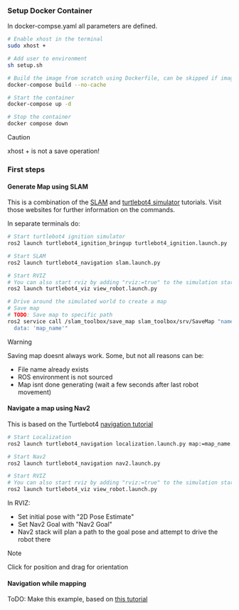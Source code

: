 ### Setup Docker Container
In docker-compse.yaml all parameters are defined.
```bash
# Enable xhost in the terminal
sudo xhost +

# Add user to environment
sh setup.sh

# Build the image from scratch using Dockerfile, can be skipped if image already exists or is loaded from docker registry
docker-compose build --no-cache

# Start the container
docker-compose up -d

# Stop the container
docker compose down
```
> [!CAUTION]
> xhost + is not a save operation!

### First steps
#### Generate Map using SLAM

This is a combination of the [SLAM](https://turtlebot.github.io/turtlebot4-user-manual/tutorials/generate_map.html) and [turtlebot4 simulator](https://turtlebot.github.io/turtlebot4-user-manual/software/turtlebot4_simulator.html) tutorials. Visit those websites for further information on the commands.

In separate terminals do:

```bash
# Start turtlebot4 ignition simulator
ros2 launch turtlebot4_ignition_bringup turtlebot4_ignition.launch.py 
```

```bash
# Start SLAM
ros2 launch turtlebot4_navigation slam.launch.py
```

```bash
# Start RVIZ
# You can also start rviz by adding "rviz:=true" to the simulation startup
ros2 launch turtlebot4_viz view_robot.launch.py
```

```bash
# Drive around the simulated world to create a map
# Save map
# TODO: Save map to specific path
ros2 service call /slam_toolbox/save_map slam_toolbox/srv/SaveMap "name:
  data: 'map_name'"
```
> [!WARNING]
> Saving map doesnt always work. Some, but not all reasons can be:
> - File name already exists
> - ROS environment is not sourced
> - Map isnt done generating (wait a few seconds after last robot movement)

#### Navigate a map using Nav2
This is based on the Turtlebot4 [navigation tutorial](https://turtlebot.github.io/turtlebot4-user-manual/tutorials/navigation.html)

```bash
# Start Localization
ros2 launch turtlebot4_navigation localization.launch.py map:=map_name.yaml
```

```bash
# Start Nav2
ros2 launch turtlebot4_navigation nav2.launch.py
```

```bash
# Start RVIZ
# You can also start rviz by adding "rviz:=true" to the simulation startup
ros2 launch turtlebot4_viz view_robot.launch.py
```

In RVIZ:
- Set initial pose with "2D Pose Estimate"
- Set Nav2 Goal with "Nav2 Goal"
- Nav2 stack will plan a path to the goal pose and attempt to drive the robot there
> [!NOTE]
> Click for position and drag for orientation


#### Navigation while mapping
ToDO: Make this example, based on [this tutorial](https://docs.nav2.org/tutorials/docs/navigation2_with_slam.html)

